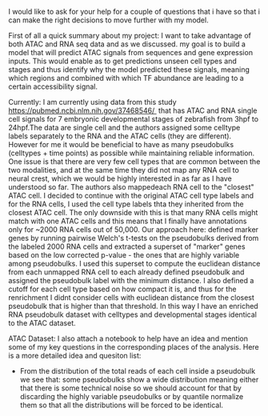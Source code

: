 







I would like to ask for your help for a couple of questions that i have so that i can make the right decisions to move further with my model. 

First of all a quick summary about my project: 
I want to take advantage of both ATAC and RNA seq data and as we discussed. my goal is to build a model that will predict ATAC signals from sequences and gene expression inputs. This would enable as to get predictions unseen cell types and stages and thus identify why the model predicted these signals, meaning which regions and combined with which TF abundance are leading to a certain accessibility signal.


Currently:
I am currently using data from this study https://pubmed.ncbi.nlm.nih.gov/37468546/  that has ATAC and RNA single cell signals for 7 embryonic developmental stages of zebrafish from 3hpf to 24hpf.The data are single cell and the authors assigned some celltype labels separately to the RNA and the ATAC cells (they are different). However for me it would be beneficial to have as many pseudobulks (celltypes + time points) as possible while maintaining reliable information. 
One issue is that there are very few cell types that are common between the two modalities, and at the same time they did not map any RNA cell to neural crest, which we would be highly interested in as far as I have understood so far.
The authors also mappedeach RNA cell to the "closest" ATAC cell. I decided to continue with the original ATAC cell type labels and for the RNA cells, I used the cell type labels thta they inherited from the closest ATAC cell. The only downside with this is that many RNA cells might match with one ATAC cells and this means that I finally have annotations only for ~2000 RNA cells out of 50,000.
Our approach here: defined marker genes by running pairwise Welch's t-tests on the pseudobulks derived from the labeled 2000 RNA cells and extracted a superset of "marker" genes based on the low corrected p-value - the ones that are highly variable among pseudobulks. I used this superset to compute the euclidean distance from each unmapped RNA cell to each already defined pseudobulk and assigned the pseudobulk label with the minimum distance. 
I also defined a cutoff for each cell type based on how compact it is, and thus for the renrichment I didnt consider cells with euclidean distance from the closest pseudobulk that is higher than that threshold.
In this way I have an enriched RNA pseudobulk dataset with celltypes and developmental stages identical to the ATAC dataset.

ATAC Dataset:
I also attach a notebook to help have an idea and mention some of my key questions in the corresponding places of the analysis. Here is a more detailed idea and quesiton list:

* From the distribution of the total reads of each cell inside a pseudobulk we see that:
  some pseudobulks show a wide distribution meaning either that there is some technical noise so we should account for that by discarding the highly variable pseudobulks or by quantile normalize them so that all the distributions will be forced to be identical.